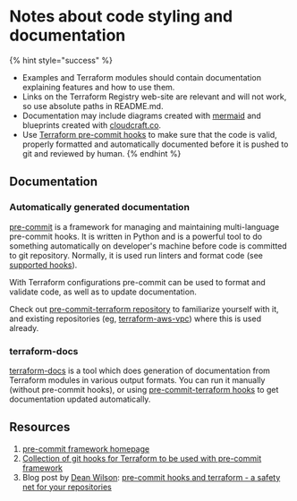 # Notes about code styling and documentation

{% hint style="success" %}
* Examples and Terraform modules should contain documentation explaining features and how to use them.
* Links on the Terraform Registry web-site are relevant and will not work, so use absolute paths in README.md.
* Documentation may include diagrams created with [mermaid](https://github.com/knsv/mermaid) and blueprints created with [cloudcraft.co](https://cloudcraft.co).
* Use [Terraform pre-commit hooks](https://github.com/antonbabenko/pre-commit-terraform) to make sure that the code is valid, properly formatted and automatically documented before it is pushed to git and reviewed by human.
{% endhint %}

## Documentation

### Automatically generated documentation

[pre-commit](https://pre-commit.com/) is a framework for managing and maintaining multi-language pre-commit hooks. It is written in Python and is a powerful tool to do something automatically on developer's machine before code is committed to git repository. Normally, it is used run linters and format code (see [supported hooks](https://pre-commit.com/hooks.html)).

With Terraform configurations pre-commit can be used to format and validate code, as well as to update documentation.

Check out [pre-commit-terraform repository](https://github.com/antonbabenko/pre-commit-terraform/blob/master/README.md) to familiarize yourself with it, and existing repositories (eg, [terraform-aws-vpc](https://github.com/terraform-aws-modules/terraform-aws-vpc)) where this is used already.

### terraform-docs

[terraform-docs](https://github.com/segmentio/terraform-docs) is a tool which does generation of documentation from Terraform modules in various output formats. You can run it manually (without pre-commit hooks), or using [pre-commit-terraform hooks](https://github.com/antonbabenko/pre-commit-terraform) to get documentation updated automatically.

## Resources

1. [pre-commit framework homepage](https://pre-commit.com/)
1. [Collection of git hooks for Terraform to be used with pre-commit framework](https://github.com/antonbabenko/pre-commit-terraform)
1. Blog post by [Dean Wilson](https://github.com/deanwilson): [pre-commit hooks and terraform - a safety net for your repositories](https://www.unixdaemon.net/tools/terraform-precommit-hooks/)
